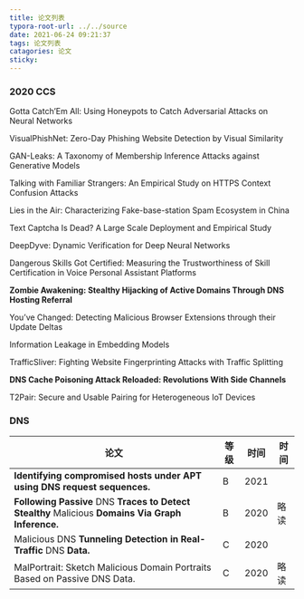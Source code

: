 ```yaml
---
title: 论文列表
typora-root-url: ../../source
date: 2021-06-24 09:21:37
tags: 论文列表
catagories: 论文
sticky:
---
```


### 2020 CCS

Gotta Catch’Em All: Using Honeypots to Catch Adversarial Attacks on Neural Networks

VisualPhishNet: Zero-Day Phishing Website Detection by Visual Similarity

GAN-Leaks: A Taxonomy of Membership Inference Attacks against Generative Models

Talking with Familiar Strangers: An Empirical Study on HTTPS Context Confusion Attacks

Lies in the Air: Characterizing Fake-base-station Spam Ecosystem in China

Text Captcha Is Dead? A Large Scale Deployment and Empirical Study

DeepDyve: Dynamic Verification for Deep Neural Networks

Dangerous Skills Got Certified: Measuring the Trustworthiness of Skill Certification in Voice Personal Assistant Platforms

**Zombie Awakening: Stealthy Hijacking of Active Domains Through DNS Hosting Referral**

You’ve Changed: Detecting Malicious Browser Extensions through their Update Deltas

Information Leakage in Embedding Models

TrafficSliver: Fighting Website Fingerprinting Attacks with Traffic Splitting

**DNS Cache Poisoning Attack Reloaded: Revolutions With Side Channels**

T2Pair: Secure and Usable Pairing for Heterogeneous IoT Devices

### DNS

| 论文                                                         |等级| 时间 |时间|
| ------------------------------------------------------------ | ---- | ------------------------------------------------------------ | ------------------------------------------------------------ |
| **Identifying compromised hosts under APT using DNS request sequences.** | B |2021||
| **Following Passive** DNS **Traces to Detect Stealthy** Malicious **Domains Via Graph Inference.** | B |2020|略读|
| Malicious DNS **Tunneling Detection in Real-Traffic** DNS **Data.** | C |2020||
| MalPortrait: Sketch Malicious Domain Portraits Based on Passive DNS Data. | C |2020|略读|



